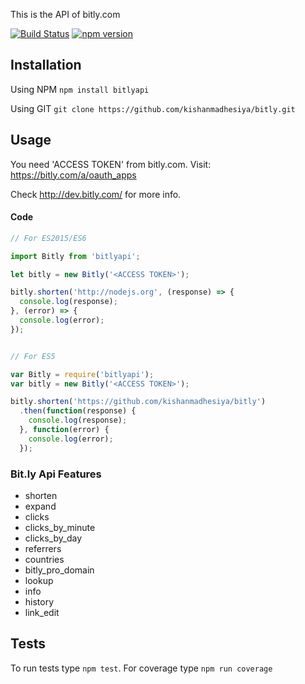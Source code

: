 This is the API of bitly.com

[![Build Status](https://travis-ci.org/kishanmadhesiya/bitly.svg?branch=master)](https://travis-ci.org/kishanmadhesiya/bitly/)
[![npm version](https://badge.fury.io/js/bitlyapi.png)](https://badge.fury.io/js/bitlyapi)

## Installation

Using NPM `npm install bitlyapi`

Using GIT `git clone https://github.com/kishanmadhesiya/bitly.git`

## Usage

You need 'ACCESS TOKEN' from bitly.com. Visit: https://bitly.com/a/oauth_apps

Check http://dev.bitly.com/ for more info.

#### Code

```js
// For ES2015/ES6

import Bitly from 'bitlyapi';

let bitly = new Bitly('<ACCESS TOKEN>');

bitly.shorten('http://nodejs.org', (response) => {
  console.log(response);
}, (error) => {
  console.log(error);
});


// For ES5

var Bitly = require('bitlyapi');
var bitly = new Bitly('<ACCESS TOKEN>');

bitly.shorten('https://github.com/kishanmadhesiya/bitly')
  .then(function(response) {
    console.log(response);
  }, function(error) {
    console.log(error);
  });
```

### Bit.ly Api Features

* shorten
* expand
* clicks
* clicks_by_minute
* clicks_by_day
* referrers
* countries
* bitly_pro_domain
* lookup
* info
* history
* link_edit

## Tests
To run tests type `npm test`.
For coverage type `npm run coverage`
